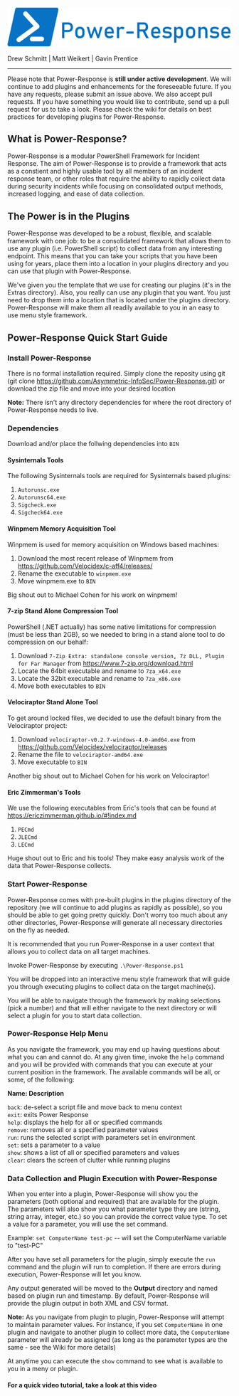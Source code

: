 ![alt text](https://github.com/Asymmetric-InfoSec/Power-Response/blob/master/Extras/PR_Logo.PNG "Sweet Power-Response Logo")

Drew Schmitt | Matt Weikert | Gavin Prentice
________________________________________________________________________________________________

Please note that Power-Response is **still under active development**. We will continue to add plugins and enhancements for the foreseeable future. If you have any requests, please submit an issue above. We also accept pull requests. If you have something you would like to contribute, send up a pull request for us to take a look. Please check the wiki for details on best practices for developing plugins for Power-Response.

## What is Power-Response?

Power-Response is a modular PowerShell Framework for Incident Response. The aim of Power-Response is to provide a framework that acts as a constient and highly usable tool by all members of an incident response team, or other roles that require the ability to rapidly collect data during security incidents while focusing on consolidated output methods, increased logging, and ease of data collection. 

## The Power is in the Plugins

Power-Response was developed to be a robust, flexible, and scalable framework with one job: to be a consolidated framework that allows them to use any plugin (i.e. PowerShell script) to collect data from any interesting endpoint. This means that you can take your scripts that you have been using for years, place them into a location in your plugins directory and you can use that plugin with Power-Response. 

We've given you the template that we use for creating our plugins (it's in the Extras directory). Also, you really can use any plugin that you want. You just need to drop them into a location that is located under the plugins directory. Power-Response will make them all readily available to you in an easy to use menu style framework.

## Power-Response Quick Start Guide

### Install Power-Response

There is no formal installation required. Simply clone the reposity using git (git clone https://github.com/Asymmetric-InfoSec/Power-Response.git) or download the zip file and move into your desired location

**Note:** There isn't any directory dependencies for where the root directory of Power-Response needs to live.

### Dependencies

Download and/or place the follwing dependencies into `BIN`

#### Sysinternals Tools

The following Sysinternals tools are required for Sysinternals based plugins:

1. `Autorunsc.exe`
2. `Autorunsc64.exe`
3. `Sigcheck.exe`
4. `Sigcheck64.exe`

#### Winpmem Memory Acquisition Tool

Winpmem is used for memory acquisition on Windows based machines:

1. Download the most recent release of Winpmem from https://github.com/Velocidex/c-aff4/releases/
2. Rename the executable to `winpmem.exe`
3. Move winpmem.exe to `BIN`

Big shout out to Michael Cohen for his work on winpmem!

#### 7-zip Stand Alone Compression Tool

PowerShell (.NET actually) has some native limitations for compression (must be less than 2GB), so we needed to bring in a stand alone tool to do compression on our behalf:

1. Download `7-Zip Extra: standalone console version, 7z DLL, Plugin for Far Manager` from https://www.7-zip.org/download.html
2. Locate the 64bit executable and rename to `7za_x64.exe`
3. Locate the 32bit executable and rename to `7za_x86.exe`
4. Move both executables to `BIN`

#### Velociraptor Stand Alone Tool

To get around locked files, we decided to use the default binary from the Velociraptor project:

1. Download `velociraptor-v0.2.7-windows-4.0-amd64.exe` from https://github.com/Velocidex/velociraptor/releases
2. Rename the file to `velociraptor-amd64.exe`
3. Move executable to `BIN`

Another big shout out to Michael Cohen for his work on Velociraptor!

#### Eric Zimmerman's Tools

We use the following executables from Eric's tools that can be found at https://ericzimmerman.github.io/#!index.md

1. `PECmd`
2. `JLECmd`
3. `LECmd`

Huge shout out to Eric and his tools! They make easy analysis work of the data that Power-Response collects.

### Start Power-Response

Power-Response comes with pre-built plugins in the plugins directory of the repository (we will continue to add plugins as rapidly as possible), so you should be able to get going pretty quickly. Don't worry too much about any other directories, Power-Response will generate all necessary directories on the fly as needed. 

It is recommended that you run Power-Response in a user context that allows you to collect data on all target machines. 

Invoke Power-Response by executing `.\Power-Response.ps1`

You will be dropped into an interactive menu style framework that will guide you through executing plugins to collect data on the target machine(s).

You will be able to navigate through the framework by making selections (pick a number) and that will either navigate to the next directory or will select a plugin for you to start data collection. 

### Power-Response Help Menu

As you navigate the framework, you may end up having questions about what you can and cannot do. At any given time, invoke the `help` command and you will be provided with commands that you can execute at your current position in the framework. The available commands will be all, or some, of the following:

**Name:   Description**

`back`: de-select a script file and move back to menu context  
`exit`: exits Power Response  
`help`: displays the help for all or specified commands  
`remove`: removes all or a specified parameter values  
`run`: runs the selected script with parameters set in environment  
`set`: sets a parameter to a value  
`show`: shows a list of all or specified parameters and values  
`clear`: clears the screen of clutter while running plugins  

### Data Collection and Plugin Execution with Power-Response

When you enter into a plugin, Power-Response will show you the parameters (both optional and required) that are available for the plugin. The parameters will also show you what parameter type they are (string, string array, integer, etc.) so you can provide the correct value type. To set a value for a parameter, you will use the set command.

Example: `set ComputerName test-pc` -- will set the ComputerName variable to "test-PC"

After you have set all parameters for the plugin, simply execute the `run` command and the plugin will run to completion. If there are errors during execution, Power-Response will let you know.

Any output generated will be moved to the **Output** directory and named based on plugin run and timestamp. By default, Power-Response will provide the plugin output in both XML and CSV format.

**Note:** As you navigate from plugin to plugin, Power-Response will attempt to maintain parameter values. For instance, if you set `ComputerName` in one plugin and navigate to another plugin to collect more data, the `ComputerName` parameter will already be assigned (as long as the parameter types are the same - see the Wiki for more details)

At anytime you can execute the `show` command to see what is available to you in a meny or plugin.

#### For a quick video tutorial, take a look at this video

